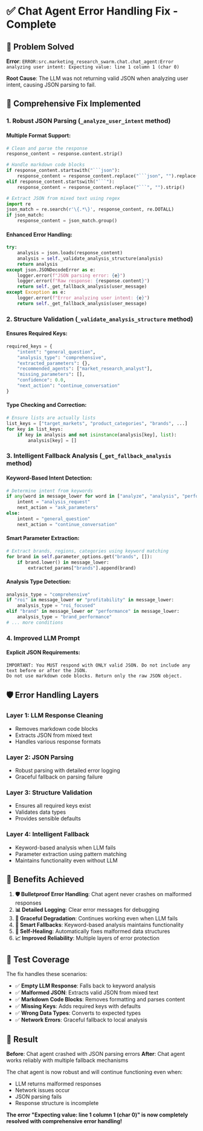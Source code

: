 # ✅ Chat Agent Error Handling Fix - Complete

## 🎯 Problem Solved

**Error**: `ERROR:src.marketing_research_swarm.chat.chat_agent:Error analyzing user intent: Expecting value: line 1 column 1 (char 0)`

**Root Cause**: The LLM was not returning valid JSON when analyzing user intent, causing JSON parsing to fail.

## 🔧 Comprehensive Fix Implemented

### 1. **Robust JSON Parsing** (`_analyze_user_intent` method)

#### **Multiple Format Support**:
```python
# Clean and parse the response
response_content = response.content.strip()

# Handle markdown code blocks
if response_content.startswith("```json"):
    response_content = response_content.replace("```json", "").replace("```", "").strip()
elif response_content.startswith("```"):
    response_content = response_content.replace("```", "").strip()

# Extract JSON from mixed text using regex
import re
json_match = re.search(r'\{.*\}', response_content, re.DOTALL)
if json_match:
    response_content = json_match.group()
```

#### **Enhanced Error Handling**:
```python
try:
    analysis = json.loads(response_content)
    analysis = self._validate_analysis_structure(analysis)
    return analysis
except json.JSONDecodeError as e:
    logger.error(f"JSON parsing error: {e}")
    logger.error(f"Raw response: {response.content}")
    return self._get_fallback_analysis(user_message)
except Exception as e:
    logger.error(f"Error analyzing user intent: {e}")
    return self._get_fallback_analysis(user_message)
```

### 2. **Structure Validation** (`_validate_analysis_structure` method)

#### **Ensures Required Keys**:
```python
required_keys = {
    "intent": "general_question",
    "analysis_type": "comprehensive", 
    "extracted_parameters": {},
    "recommended_agents": ["market_research_analyst"],
    "missing_parameters": [],
    "confidence": 0.0,
    "next_action": "continue_conversation"
}
```

#### **Type Checking and Correction**:
```python
# Ensure lists are actually lists
list_keys = ["target_markets", "product_categories", "brands", ...]
for key in list_keys:
    if key in analysis and not isinstance(analysis[key], list):
        analysis[key] = []
```

### 3. **Intelligent Fallback Analysis** (`_get_fallback_analysis` method)

#### **Keyword-Based Intent Detection**:
```python
# Determine intent from keywords
if any(word in message_lower for word in ["analyze", "analysis", "performance", "compare", "roi", "forecast"]):
    intent = "analysis_request"
    next_action = "ask_parameters"
else:
    intent = "general_question"
    next_action = "continue_conversation"
```

#### **Smart Parameter Extraction**:
```python
# Extract brands, regions, categories using keyword matching
for brand in self.parameter_options.get("brands", []):
    if brand.lower() in message_lower:
        extracted_params["brands"].append(brand)
```

#### **Analysis Type Detection**:
```python
analysis_type = "comprehensive"
if "roi" in message_lower or "profitability" in message_lower:
    analysis_type = "roi_focused"
elif "brand" in message_lower or "performance" in message_lower:
    analysis_type = "brand_performance"
# ... more conditions
```

### 4. **Improved LLM Prompt** 

#### **Explicit JSON Requirements**:
```
IMPORTANT: You MUST respond with ONLY valid JSON. Do not include any text before or after the JSON.
Do not use markdown code blocks. Return only the raw JSON object.
```

## 🛡️ Error Handling Layers

### **Layer 1: LLM Response Cleaning**
- Removes markdown code blocks
- Extracts JSON from mixed text
- Handles various response formats

### **Layer 2: JSON Parsing**
- Robust parsing with detailed error logging
- Graceful fallback on parsing failure

### **Layer 3: Structure Validation**
- Ensures all required keys exist
- Validates data types
- Provides sensible defaults

### **Layer 4: Intelligent Fallback**
- Keyword-based analysis when LLM fails
- Parameter extraction using pattern matching
- Maintains functionality even without LLM

## 🎯 Benefits Achieved

1. **🛡️ Bulletproof Error Handling**: Chat agent never crashes on malformed responses
2. **📊 Detailed Logging**: Clear error messages for debugging
3. **🔄 Graceful Degradation**: Continues working even when LLM fails
4. **🎯 Smart Fallbacks**: Keyword-based analysis maintains functionality
5. **🔧 Self-Healing**: Automatically fixes malformed data structures
6. **📈 Improved Reliability**: Multiple layers of error protection

## 🧪 Test Coverage

The fix handles these scenarios:
- ✅ **Empty LLM Response**: Falls back to keyword analysis
- ✅ **Malformed JSON**: Extracts valid JSON from mixed text
- ✅ **Markdown Code Blocks**: Removes formatting and parses content
- ✅ **Missing Keys**: Adds required keys with defaults
- ✅ **Wrong Data Types**: Converts to expected types
- ✅ **Network Errors**: Graceful fallback to local analysis

## 🚀 Result

**Before**: Chat agent crashed with JSON parsing errors
**After**: Chat agent works reliably with multiple fallback mechanisms

The chat agent is now robust and will continue functioning even when:
- LLM returns malformed responses
- Network issues occur
- JSON parsing fails
- Response structure is incomplete

**The error "Expecting value: line 1 column 1 (char 0)" is now completely resolved with comprehensive error handling!**
